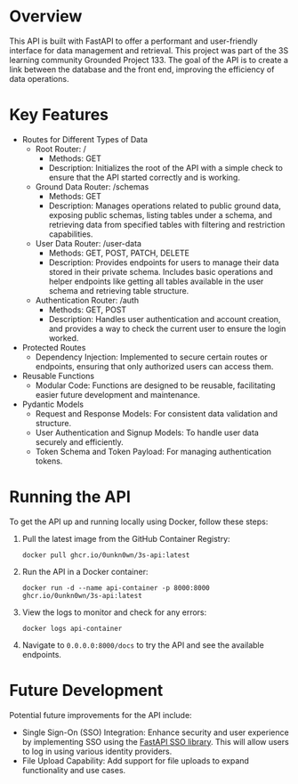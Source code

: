 # Overview

This API is built with FastAPI to offer a performant and user-friendly interface for data management and retrieval. This project was part of the 3S learning community Grounded Project 133. The goal of the API is to create a link between the database and the front end, improving the efficiency of data operations.

# Key Features
* Routes for Different Types of Data
  * Root Router: /
    * Methods: GET
    * Description: Initializes the root of the API with a simple check to ensure that the API started correctly and is working.
  * Ground Data Router: /schemas
    * Methods: GET
    * Description: Manages operations related to public ground data, exposing public schemas, listing tables under a schema, and retrieving data from specified tables with filtering and restriction capabilities.
  * User Data Router: /user-data
    * Methods: GET, POST, PATCH, DELETE
    * Description: Provides endpoints for users to manage their data stored in their private schema. Includes basic operations and helper endpoints like getting all tables available in the user schema and retrieving table structure.
  * Authentication Router: /auth
    * Methods: GET, POST
    * Description: Handles user authentication and account creation, and provides a way to check the current user to ensure the login worked.
* Protected Routes
  * Dependency Injection: Implemented to secure certain routes or endpoints, ensuring that only authorized users can access them.
* Reusable Functions
  * Modular Code: Functions are designed to be reusable, facilitating easier future development and maintenance.
* Pydantic Models
  * Request and Response Models: For consistent data validation and structure.
  * User Authentication and Signup Models: To handle user data securely and efficiently.
  * Token Schema and Token Payload: For managing authentication tokens.

# Running the API
To get the API up and running locally using Docker, follow these steps:

1. Pull the latest image from the GitHub Container Registry:
   ```
   docker pull ghcr.io/0unkn0wn/3s-api:latest
   ```
2. Run the API in a Docker container:
   ```
   docker run -d --name api-container -p 8000:8000 ghcr.io/0unkn0wn/3s-api:latest
   ```
3. View the logs to monitor and check for any errors:
   ```
   docker logs api-container
   ```
4. Navigate to `0.0.0.0:8000/docs` to try the API and see the available endpoints.

# Future Development
Potential future improvements for the API include:

* Single Sign-On (SSO) Integration: Enhance security and user experience by implementing SSO using the [FastAPI SSO library](https://github.com/tomasvotava/fastapi-sso). This will allow users to log in using various identity providers.
* File Upload Capability: Add support for file uploads to expand functionality and use cases.
